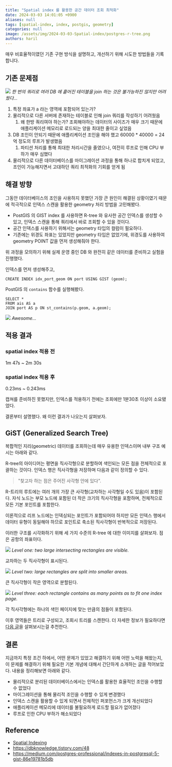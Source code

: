 ```yaml
---
title: "Spatial index 를 활용한 공간 데이터 조회 최적화"
date: 2024-03-03 14:01:05 +0900
aliases: null
tags: [spatial-index, index, postgis, geometry]
categories: null
image: /assets/img/2024-03-03-Spatial-index/postgres-r-tree.png
authors: haril
---
```


매우 비효율적이였던 기존 구현 방식을 설명하고, 개선하기 위해 시도한 방법들을 기록합니다.

## 기존 문제점

![](https://i.imgur.com/wPORK6n.png)
_한 번의 쿼리로 여러 DB 에 흩어진 테이블을 join 하는 것은 불가능하진 않지만 어려웠다..._

1. 특정 좌표가 a 라는 영역에 포함되어 있는가?
2. 물리적으로 다른 서버에 존재하는 테이블로 인해 join 쿼리를 작성하기 어려웠음
    1. 왜 한방 쿼리여야 하는가? 조회해야하는 데이터의 사이즈가 매우 크기 때문에 애플리케이션 메모리로 로드되는 양을 최대한 줄이고 싶었음
3. DB 조인이 안되기 때문에 애플리케이션 조인을 해야 했고 60000 \* 40000 = 24억 정도의 루프가 발생했음
    1. 파티션 처리를 통해 최대한 처리시간을 줄였으나, 여전히 루프로 인해 CPU 부하가 매우 심했다
4. 물리적으로 다른 데이터베이스를 마이그레이션 과정을 통해 하나로 합치게 되었고, 조인이 가능해지면서 고대하던 쿼리 최적화의 기회를 얻게 됨

## 해결 방향

그동안 데이터베이스의 조인을 사용하지 못했던 가장 큰 원인이 해결된 상황이였기 때문에 적극적으로 인덱스 스캔을 활용한 geometry 처리 방법을 고민해봤다.

-   PostGIS 의 GIST index 를 사용하면 R-tree 와 유사한 공간 인덱스를 생성할 수 있고, 인덱스 스캔을 통해 쿼리에서 바로 조회할 수 있을 것이다.
-   공간 인덱스를 사용하기 위해서는 geometry 타입의 컬럼이 필요하다.
-   기존에는 위경도 좌표는 있었지만 geometry 타입은 없었기에, 위경도를 사용하여 geometry POINT 값을 먼저 생성해줘야 한다.

위 과정을 모의하기 위해 실제 운영 중인 DB 와 완전히 같은 데이터를 준비하고 실험을 진행했다.

인덱스를 먼저 생성해주고,

```postgresql
CREATE INDEX idx_port_geom ON port USING GIST (geom);
```

PostGIS 의 `contains` 함수를 실행해봤다.

```postgresql
SELECT *
FROM ais AS a
JOIN port AS p ON st_contains(p.geom, a.geom);
```

![](https://i.imgur.com/aMFmfCh.png)
_Awesome..._

## 적용 결과

### spatial index 적용 전

1m 47s ~ 2m 30s

### spatial index 적용 후

0.23ms ~ 0.243ms

캡쳐를 준비하진 못했지만, 인덱스를 적용하기 전에는 조회에만 1분30초 이상이 소요됐었다.

결론부터 설명했다. 왜 이런 결과가 나오는지 살펴보자.

## GiST (Generalized Search Tree)

복합적인 지리(geometric) 데이터를 조회하는데 매우 유용한 인덱스이며 내부 구조 예시는 아래와 같다.

R-tree의 아이디어는 평면을 직사각형으로 분할하여 색인되는 모든 점을 전체적으로 포괄하는 것이다. 인덱스 행은 직사각형을 저장하며 다음과 같이 정의할 수 있다.

> "찾고자 하는 점은 주어진 사각형 안에 있다".

R-트리의 루트에는 여러 개의 가장 큰 사각형(교차하는 사각형일 수도 있음)이 포함된다. 자식 노드는 부모 노드에 포함된 더 작은 크기의 직사각형을 포함하며, 전체적으로 모든 기본 포인트를 포함한다.

이론적으로 리프 노드에는 인덱싱되는 포인트가 포함되어야 하지만 모든 인덱스 행에서 데이터 유형이 동일해야 하므로 포인트로 축소된 직사각형이 반복적으로 저장된다.

이러한 구조를 시각화하기 위해 세 가지 수준의 R-tree 에 대한 이미지를 살펴보자. 점은 공항의 좌표이다.

![](https://i.imgur.com/VnMOteR.png)
_Level one: two large intersecting rectangles are visible._

교차하는 두 직사각형이 표시된다.

![](https://i.imgur.com/HSqc7xA.png)
_Level two: large rectangles are split into smaller areas._

큰 직사각형이 작은 영역으로 분할된다.

![](https://i.imgur.com/PLDS9BR.png)
_Level three: each rectangle contains as many points as to fit one index page._

각 직사각형에는 하나의 색인 페이지에 맞는 만큼의 점들이 포함된다.

이후 영역들은 트리로 구성되고, 조회시 트리를 스캔한다. 더 자세한 정보가 필요하다면 [다음 글](https://medium.com/postgres-professional/indexes-in-postgresql-5-gist-86e19781b5db)을 살펴보시는걸 추천한다.

## 결론

지금까지 특정 조건 하에서, 어떤 문제가 있었고 해결하기 위해 어떤 노력을 해왔는지, 이 문제를 해결하기 위해 필요한 기본 개념에 대해서 간단하게 소개하는 글을 적어보았다. 내용을 정리해보면 아래와 같다.

-   물리적으로 분리된 데이터베이스에서는 인덱스를 활용한 효율적인 조인을 수행할 수 없었다
-   마이그레이션을 통해 물리적 조인을 수행할 수 있게 변경했다
-   인덱스 스캔을 활용할 수 있게 되면서 전체적인 퍼포먼스가 크게 개선되었다
-   애플리케이션 메모리에 데이터를 불필요하게 로드할 필요가 없어졌다
-   루프로 인한 CPU 부하가 해소되었다

## Reference

-   [Spatial Indexing](https://postgis.net/workshops/postgis-intro/indexing.html)
-   https://dbknowledge.tistory.com/48
-   https://medium.com/postgres-professional/indexes-in-postgresql-5-gist-86e19781b5db
